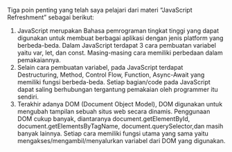 Tiga poin penting yang telah saya pelajari dari materi “JavaScript Refreshment” sebagai berikut:
  1.	JavaScript merupakan Bahasa pemrograman tingkat tinggi yang dapat digunakan untuk membuat berbagai aplikasi dengan jenis platform yang berbeda-beda. Dalam JavaScript terdapat 3 cara pembuatan variabel yaitu var, let, dan const. Masing-masing cara memiliki perbedaan dalam pemakaiannya.
  2.	Selain cara pembuatan variabel, pada JavaScript terdapat Destructuring, Method, Control Flow, Function, Async-Await yang memiliki fungsi berbeda-beda. Setiap     bagian/code pada JavaScript dapat saling berhubungan tergantung pemakaian oleh programmer itu sendiri.
  3.	Terakhir adanya DOM (Document Object Model), DOM digunakan untuk mengubah tampilan sebuah situs web secara dinamis. Penggunaan DOM cukup banyak, diantaranya document.getElementById, document.getElementsByTagName, document.querySelector,dan masih banyak lainnya. Setiap cara memiliki fungsi utama yang sama yaitu mengakses/mengambil/menyalurkan variabel dari DOM yang digunakan.

